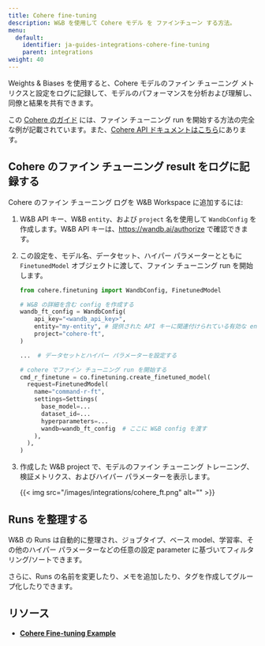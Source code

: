 ```yaml
---
title: Cohere fine-tuning
description: W&B を使用して Cohere モデル を ファインチューン する方法。
menu:
  default:
    identifier: ja-guides-integrations-cohere-fine-tuning
    parent: integrations
weight: 40
---
```


Weights & Biases を使用すると、Cohere モデルのファイン チューニング メトリクスと設定をログに記録して、モデルのパフォーマンスを分析および理解し、同僚と結果を共有できます。

この [Cohere のガイド](https://docs.cohere.com/page/convfinqa-finetuning-wandb) には、ファイン チューニング run を開始する方法の完全な例が記載されています。また、[Cohere API ドキュメントはこちら](https://docs.cohere.com/reference/createfinetunedmodel#request.body.settings.wandb)にあります。

## Cohere のファイン チューニング result をログに記録する

Cohere のファイン チューニング ログを W&B Workspace に追加するには:

1. W&B API キー、W&B `entity`、および `project` 名を使用して `WandbConfig` を作成します。W&B API キーは、https://wandb.ai/authorize で確認できます。

2. この設定を、モデル名、データセット、ハイパー パラメーターとともに `FinetunedModel` オブジェクトに渡して、ファイン チューニング run を開始します。

    ```python
    from cohere.finetuning import WandbConfig, FinetunedModel

    # W&B の詳細を含む config を作成する
    wandb_ft_config = WandbConfig(
        api_key="<wandb_api_key>",
        entity="my-entity", # 提供された API キーに関連付けられている有効な entity である必要があります
        project="cohere-ft",
    )

    ...  # データセットとハイパー パラメーターを設定する

    # cohere でファイン チューニング run を開始する
    cmd_r_finetune = co.finetuning.create_finetuned_model(
      request=FinetunedModel(
        name="command-r-ft",
        settings=Settings(
          base_model=...
          dataset_id=...
          hyperparameters=...
          wandb=wandb_ft_config  # ここに W&B config を渡す
        ),
      ),
    )
    ```

3. 作成した W&B project で、モデルのファイン チューニング トレーニング、検証メトリクス、およびハイパー パラメーターを表示します。

    {{< img src="/images/integrations/cohere_ft.png" alt="" >}}

## Runs を整理する

W&B の Runs は自動的に整理され、ジョブタイプ、ベース model、学習率、その他のハイパー パラメーターなどの任意の設定 parameter に基づいてフィルタリング/ソートできます。

さらに、Runs の名前を変更したり、メモを追加したり、タグを作成してグループ化したりできます。

## リソース

* **[Cohere Fine-tuning Example](https://github.com/cohere-ai/notebooks/blob/kkt_ft_cookbooks/notebooks/finetuning/convfinqa_finetuning_wandb.ipynb)**
